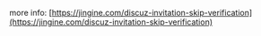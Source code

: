 more info: [https://jingine.com/discuz-invitation-skip-verification](https://jingine.com/discuz-invitation-skip-verification)
